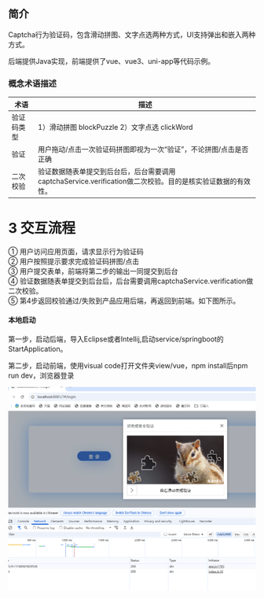 ## 简介

Captcha行为验证码，包含滑动拼图、文字点选两种方式，UI支持弹出和嵌入两种方式。

后端提供Java实现，前端提供了vue、vue3、uni-app等代码示例。

### 概念术语描述

| 术语    | 描述                                                                  |
|-------|---------------------------------------------------------------------|
| 验证码类型 | 1）滑动拼图 blockPuzzle  2）文字点选 clickWord                                |
| 验证    | 用户拖动/点击一次验证码拼图即视为一次“验证”，不论拼图/点击是否正确                                 |
| 二次校验  | 验证数据随表单提交到后台后，后台需要调用captchaService.verification做二次校验。目的是核实验证数据的有效性。 |

# 3 交互流程

① 用户访问应用页面，请求显示行为验证码<br>
② 用户按照提示要求完成验证码拼图/点击<br>
③ 用户提交表单，前端将第二步的输出一同提交到后台<br>
④ 验证数据随表单提交到后台后，后台需要调用captchaService.verification做二次校验。<br>
⑤ 第4步返回校验通过/失败到产品应用后端，再返回到前端。如下图所示。

#### 本地启动

第一步，启动后端，导入Eclipse或者Intellij,启动service/springboot的StartApplication。

第二步，启动前端，使用visual code打开文件夹view/vue，npm install后npm run dev，浏览器登录<br>

![img.png](./img.png)
